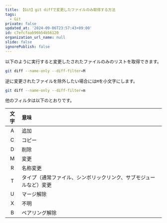 ```yaml
---
title: 【Git】git diffで変更したファイルのみ取得する方法
tags:
  - Git
private: false
updated_at: '2024-09-06T23:57:43+09:00'
id: c7efcfaab96b54b56120
organization_url_name: null
slide: false
ignorePublish: false
---
```

以下のように実行すると変更したされたファイルのみのリストを取得できます。  

```zsh
git diff --name-only --diff-filter=M
```

逆に変更されたファイルを除外したい場合には`M`を小文字にします。  

```zsh
git diff --name-only --diff-filter=m
```

他のフィルタは以下のとおりです。

| 文字  | 意味                                                               |
| :---: | :----------------------------------------------------------------- |
|   A   | 追加                                                               |
|   C   | コピー                                                             |
|   D   | 削除                                                               |
|   M   | 変更                                                               |
|   R   | 名称変更                                                           |
|   T   | タイプ（通常ファイル、シンボリックリンク、サブモジュールなど）変更 |
|   U   | マージ解除                                                         |
|   X   | 不明                                                               |
|   B   | ペアリング解除                                                     |
